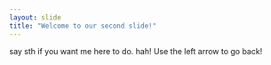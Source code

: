 ```yaml
---
layout: slide
title: "Welcome to our second slide!"
---
```

say sth if you want me here to do. hah!
Use the left arrow to go back!
